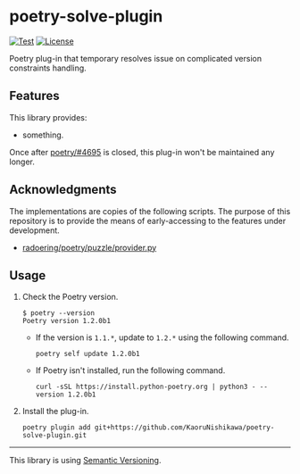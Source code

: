 # poetry-solve-plugin

[![Test](https://img.shields.io/github/workflow/status/KaoruNishikawa/poetry-solve-plugin/Test?logo=github&label=Test&style=flat-square)](https://github.com/KaoruNishikawa/poetry-solve-plugin/actions)
[![License](https://img.shields.io/badge/license-MIT-blue.svg?label=License&style=flat-square)](LICENSE)

Poetry plug-in that temporary resolves issue on complicated version constraints handling.

## Features

This library provides:

- something.

Once after [poetry/\#4695](https://github.com/python-poetry/poetry/issues/4695) is closed, this plug-in won't be maintained any longer.

## Acknowledgments

The implementations are copies of the following scripts. The purpose of this repository
is to provide the means of early-accessing to the features under development.

- [radoering/poetry/puzzle/provider.py](https://github.com/radoering/poetry/blob/bafff7d9693513f3ec5b3789a4f31cd02aecf832/src/poetry/puzzle/provider.py)

## Usage

1. Check the Poetry version.

    ```shell
    $ poetry --version
    Poetry version 1.2.0b1
    ```

    - If the version is `1.1.*`, update to `1.2.*` using the following command.

        ```shell
        poetry self update 1.2.0b1
        ```

    - If Poetry isn't installed, run the following command.

        ```shell
        curl -sSL https://install.python-poetry.org | python3 - --version 1.2.0b1
        ```

2. Install the plug-in.

    ```shell
    poetry plugin add git+https://github.com/KaoruNishikawa/poetry-solve-plugin.git
    ```

---

This library is using [Semantic Versioning](https://semver.org).
